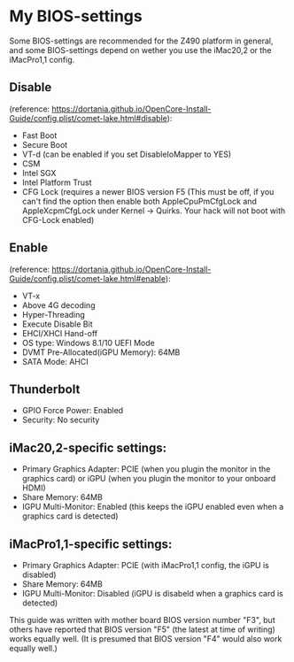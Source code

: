 # My BIOS-settings

Some BIOS-settings are recommended for the Z490 platform in general, and some BIOS-settings depend on wether you use the iMac20,2 or the iMacPro1,1 config.

## Disable 
(reference: https://dortania.github.io/OpenCore-Install-Guide/config.plist/comet-lake.html#disable):
- Fast Boot
- Secure Boot
- VT-d (can be enabled if you set DisableIoMapper to YES)
- CSM
- Intel SGX
- Intel Platform Trust
- CFG Lock (requires a newer BIOS version F5 (This must be off, if you can't find the option then enable both AppleCpuPmCfgLock and AppleXcpmCfgLock under Kernel -> Quirks. Your hack will not boot with CFG-Lock enabled)

## Enable 
(reference: https://dortania.github.io/OpenCore-Install-Guide/config.plist/comet-lake.html#enable):
- VT-x
- Above 4G decoding
- Hyper-Threading
- Execute Disable Bit
- EHCI/XHCI Hand-off
- OS type: Windows 8.1/10 UEFI Mode
- DVMT Pre-Allocated(iGPU Memory): 64MB
- SATA Mode: AHCI

## Thunderbolt
- GPIO Force Power: Enabled
- Security: No security

## iMac20,2-specific settings:
- Primary Graphics Adapter: PCIE (when you plugin the monitor in the graphics card) or iGPU (when you plugin the monitor to your onboard HDMI)
- Share Memory: 64MB
- IGPU Multi-Monitor: Enabled (this keeps the iGPU enabled even when a graphics card is detected)

## iMacPro1,1-specific settings:
- Primary Graphics Adapter: PCIE (with iMacPro1,1 config, the iGPU is disabled)
- Share Memory: 64MB
- IGPU Multi-Monitor: Disabled (iGPU is disabeld when a graphics card is detected)

This guide was written with mother board BIOS version number "F3", but others have reported that BIOS version "F5" (the latest at time of writing) works equally well. (It is presumed that BIOS version "F4" would also work equally well.)
